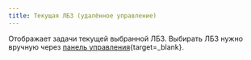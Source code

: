 ```yaml
---
title: Текущая ЛБЗ (удалённое управление)
---
```


Отображает задачи текущей выбранной ЛБЗ. Выбирать ЛБЗ нужно вручную через [панель управления](/remote-control){target=_blank}.